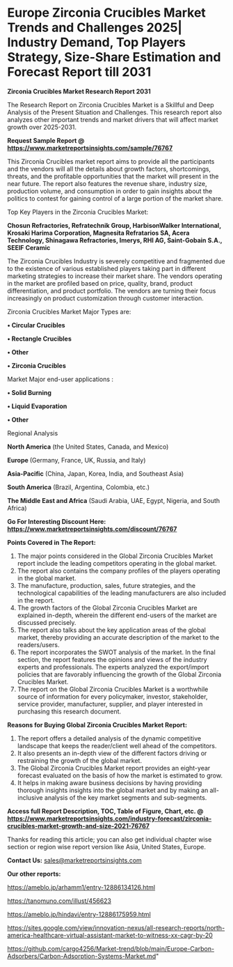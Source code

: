  # Europe Zirconia Crucibles Market Trends and Challenges 2025| Industry Demand, Top Players Strategy, Size-Share Estimation and Forecast Report till 2031

<strong>Zirconia Crucibles Market Research Report 2031</strong>

The Research Report on Zirconia Crucibles Market is a Skillful and Deep Analysis of the Present Situation and Challenges. This research report also analyzes other important trends and market drivers that will affect market growth over 2025-2031.

<strong>Request Sample Report @ <a href=https://www.marketreportsinsights.com/sample/76767>https://www.marketreportsinsights.com/sample/76767</a></strong>

This Zirconia Crucibles market report aims to provide all the participants and the vendors will all the details about growth factors, shortcomings, threats, and the profitable opportunities that the market will present in the near future. The report also features the revenue share, industry size, production volume, and consumption in order to gain insights about the politics to contest for gaining control of a large portion of the market share.

Top Key Players in the Zirconia Crucibles Market:

<strong>Chosun Refractories, Refratechnik Group, HarbisonWalker International, Krosaki Harima Corporation, Magnesita Refratarios SA, Acera Technology, Shinagawa Refractories, Imerys, RHI AG, Saint-Gobain S.A., SEEIF Ceramic</strong>

The Zirconia Crucibles Industry is severely competitive and fragmented due to the existence of various established players taking part in different marketing strategies to increase their market share. The vendors operating in the market are profiled based on price, quality, brand, product differentiation, and product portfolio. The vendors are turning their focus increasingly on product customization through customer interaction.

Zirconia Crucibles Market Major Types are:

<strong>• Circular Crucibles

• Rectangle Crucibles

• Other

• Zirconia Crucibles</strong>

Market Major end-user applications :

<strong>• Solid Burning

• Liquid Evaporation

• Other</strong>

Regional Analysis

</u><strong><b>North America</b></strong> (the United States, Canada, and Mexico)

<strong><b>Europe </b></strong>(Germany, France, UK, Russia, and Italy)

<strong><b>Asia-Pacific</b></strong> (China, Japan, Korea, India, and Southeast Asia)

<strong><b>South America</b></strong> (Brazil, Argentina, Colombia, etc.)

<strong><b>The Middle East and Africa</b></strong> (Saudi Arabia, UAE, Egypt, Nigeria, and South Africa)

<strong>Go For Interesting Discount Here: <a href=https://www.marketreportsinsights.com/discount/76767>https://www.marketreportsinsights.com/discount/76767</a></strong>

<strong>Points Covered in The Report:</strong>
<ol>
  <li>The major points considered in the Global Zirconia Crucibles Market report include the leading competitors operating in the global market.</li>
  <li>The report also contains the company profiles of the players operating in the global market.</li>
  <li>The manufacture, production, sales, future strategies, and the technological capabilities of the leading manufacturers are also included in the report.</li>
  <li>The growth factors of the Global Zirconia Crucibles Market are explained in-depth, wherein the different end-users of the market are discussed precisely.</li>
  <li>The report also talks about the key application areas of the global market, thereby providing an accurate description of the market to the readers/users.</li>
  <li>The report incorporates the SWOT analysis of the market. In the final section, the report features the opinions and views of the industry experts and professionals. The experts analyzed the export/import policies that are favorably influencing the growth of the Global Zirconia Crucibles Market.</li>
  <li>The report on the Global Zirconia Crucibles Market is a worthwhile source of information for every policymaker, investor, stakeholder, service provider, manufacturer, supplier, and player interested in purchasing this research document.</li>
</ol>
<strong>Reasons for Buying Global Zirconia Crucibles Market Report:</strong>

<ol>
  <li>The report offers a detailed analysis of the dynamic competitive landscape that keeps the reader/client well ahead of the competitors.</li>
  <li>It also presents an in-depth view of the different factors driving or restraining the growth of the global market.</li>
  <li>The Global Zirconia Crucibles Market report provides an eight-year forecast evaluated on the basis of how the market is estimated to grow.</li>
  <li>It helps in making aware business decisions by having providing thorough insights insights into the global market and by making an all-inclusive analysis of the key market segments and sub-segments.</li>
</ol>
<strong>Access full Report Description, TOC, Table of Figure, Chart, etc. @ <a href=https://www.marketreportsinsights.com/industry-forecast/zirconia-crucibles-market-growth-and-size-2021-76767>https://www.marketreportsinsights.com/industry-forecast/zirconia-crucibles-market-growth-and-size-2021-76767</a></strong>


Thanks for reading this article; you can also get individual chapter wise section or region wise report version like Asia, United States, Europe.

<strong>Contact Us:</strong>
sales@marketreportsinsights.com

<strong>Our other reports:</strong>

<a href=https://ameblo.jp/arhamm1/entry-12886134126.html>https://ameblo.jp/arhamm1/entry-12886134126.html</a>

<a href=https://tanomuno.com/illust/456623>https://tanomuno.com/illust/456623</a>

<a href=https://ameblo.jp/hindavi/entry-12886175959.html>https://ameblo.jp/hindavi/entry-12886175959.html</a>

<a href=https://sites.google.com/view/innovation-nexus/all-research-reports/north-america-healthcare-virtual-assistant-market-to-witness-xx-cagr-by-20>https://sites.google.com/view/innovation-nexus/all-research-reports/north-america-healthcare-virtual-assistant-market-to-witness-xx-cagr-by-20</a>

<a href=https://github.com/cargo4256/Market-trend/blob/main/Europe-Carbon-Adsorbers/Carbon-Adsorption-Systems-Market.md>https://github.com/cargo4256/Market-trend/blob/main/Europe-Carbon-Adsorbers/Carbon-Adsorption-Systems-Market.md</a>"
